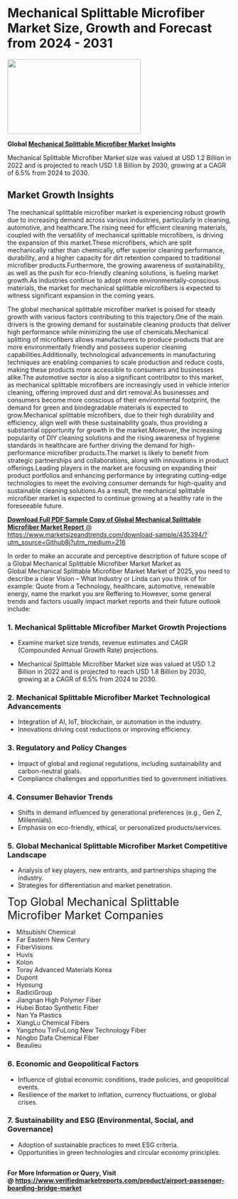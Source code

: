 <H1>Mechanical Splittable Microfiber Market Size, Growth and Forecast from 2024 - 2031</H1><img class="aligncenter size-medium wp-image-584254" src="https://thirdeyenews.in/wp-content/uploads/2024/09/Global-Market-Research-300x168.jpeg" alt="" width="300" height="168" /><p><strong>Global&nbsp;<a href="https://www.marketsizeandtrends.com/download-sample/435394/?utm_source=Github8j?utm_medium=216">Mechanical Splittable Microfiber Market</a> Insights</strong></p><p>Mechanical Splittable Microfiber Market size was valued at USD 1.2 Billion in 2022 and is projected to reach USD 1.8 Billion by 2030, growing at a CAGR of 6.5% from 2024 to 2030.</p><p><h2>Market Growth Insights</h2> <p>The mechanical splittable microfiber market is experiencing robust growth due to increasing demand across various industries, particularly in cleaning, automotive, and healthcare.The rising need for efficient cleaning materials, coupled with the versatility of mechanical splittable microfibers, is driving the expansion of this market.These microfibers, which are split mechanically rather than chemically, offer superior cleaning performance, durability, and a higher capacity for dirt retention compared to traditional microfiber products.Furthermore, the growing awareness of sustainability, as well as the push for eco-friendly cleaning solutions, is fueling market growth.As industries continue to adopt more environmentally-conscious materials, the market for mechanical splittable microfibers is expected to witness significant expansion in the coming years.<a href="#"></a></p> <p>The global mechanical splittable microfiber market is poised for steady growth with various factors contributing to this trajectory.One of the main drivers is the growing demand for sustainable cleaning products that deliver high performance while minimizing the use of chemicals.Mechanical splitting of microfibers allows manufacturers to produce products that are more environmentally friendly and possess superior cleaning capabilities.Additionally, technological advancements in manufacturing techniques are enabling companies to scale production and reduce costs, making these products more accessible to consumers and businesses alike.The automotive sector is also a significant contributor to this market, as mechanical splittable microfibers are increasingly used in vehicle interior cleaning, offering improved dust and dirt removal.As businesses and consumers become more conscious of their environmental footprint, the demand for green and biodegradable materials is expected to grow.Mechanical splittable microfibers, due to their high durability and efficiency, align well with these sustainability goals, thus providing a substantial opportunity for growth in the market.Moreover, the increasing popularity of DIY cleaning solutions and the rising awareness of hygiene standards in healthcare are further driving the demand for high-performance microfiber products.The market is likely to benefit from strategic partnerships and collaborations, along with innovations in product offerings.Leading players in the market are focusing on expanding their product portfolios and enhancing performance by integrating cutting-edge technologies to meet the evolving consumer demands for high-quality and sustainable cleaning solutions.As a result, the mechanical splittable microfiber market is expected to continue growing at a healthy rate in the foreseeable future.<a href="#"></p><p><span class=""><strong>Download Full PDF Sample Copy of Global Mechanical Splittable Microfiber Market Report</strong> @ <a href="https://www.marketsizeandtrends.com/download-sample/435394/?utm_source=Github8j?utm_medium=216" target="_blank">https://www.marketsizeandtrends.com/download-sample/435394/?utm_source=Github8j?utm_medium=216</a></span></p><p>In order to make an accurate and perceptive description of future scope of a Global&nbsp;Mechanical Splittable Microfiber Market Market as Global&nbsp;Mechanical Splittable Microfiber Market Market of 2025, you need to describe a clear Vision &ndash; What Industry or Linda can you think of for example: Quote from a Technology, healthcare, automotive, renewable energy, name the market you are Reffering to.However, some general trends and factors usually impact market reports and their future outlook include:</p><h3>1.&nbsp;<strong>Mechanical Splittable Microfiber Market Growth Projections</strong></h3><ul><li>Examine market size trends, revenue estimates and CAGR (Compounded Annual Growth Rate) projections.</li><li><p>Mechanical Splittable Microfiber Market size was valued at USD 1.2 Billion in 2022 and is projected to reach USD 1.8 Billion by 2030, growing at a CAGR of 6.5% from 2024 to 2030.</p></li></ul><h3>2.&nbsp;<strong>Mechanical Splittable Microfiber Market Technological Advancements</strong></h3><ul><li>Integration of AI, IoT, blockchain, or automation in the industry.</li><li>Innovations driving cost reductions or improving efficiency.</li></ul><h3>3.&nbsp;<strong>Regulatory and Policy Changes</strong></h3><ul><li>Impact of global and regional regulations, including sustainability and carbon-neutral goals.</li><li>Compliance challenges and opportunities tied to government initiatives.</li></ul><h3>4.&nbsp;<strong>Consumer Behavior Trends</strong></h3><ul><li>Shifts in demand influenced by generational preferences (e.g., Gen Z, Millennials).</li><li>Emphasis on eco-friendly, ethical, or personalized products/services.</li></ul><h3>5.&nbsp;<strong>Global Mechanical Splittable Microfiber Market Competitive Landscape</strong></h3><ul><li>Analysis of key players, new entrants, and partnerships shaping the industry.</li><li>Strategies for differentiation and market penetration.</li></ul><p data-pm-slice="1 1 []"><span style="color: inherit; font-family: inherit; font-size: 25px;">Top Global Mechanical Splittable Microfiber Market Companies</span></p><div class="" data-test-id=""><p><li>Mitsubishi Chemical</li><li> Far Eastern New Century</li><li> FiberVisions</li><li> Huvis</li><li> Kolon</li><li> Toray Advanced Materials Korea</li><li> Dupont</li><li> Hyosung</li><li> RadiciGroup</li><li> Jiangnan High Polymer Fiber</li><li> Hubei Botao Synthetic Fiber</li><li> Nan Ya Plastics</li><li> XiangLu Chemical Fibers</li><li> Yangzhou TinFuLong New Technology Fiber</li><li> Ningbo Dafa Chemical Fiber</li><li> Beaulieu</li></p></div><h3>6.&nbsp;<strong>Economic and Geopolitical Factors</strong></h3><ul><li>Influence of global economic conditions, trade policies, and geopolitical events.</li><li>Resilience of the market to inflation, currency fluctuations, or global crises.</li></ul><h3>7.&nbsp;<strong>Sustainability and ESG (Environmental, Social, and Governance)</strong></h3><ul><li>Adoption of sustainable practices to meet ESG criteria.</li><li>Opportunities in green technologies and circular economy principles.</li></ul><h2><strong style="font-size: 14px;">For More Information or Query, Visit @&nbsp;</strong><a style="background-color: #ffffff; font-size: 14px;" href="https://www.marketsizeandtrends.com/report/mechanical-splittable-microfiber-market/" target="_blank">https://www.verifiedmarketreports.com/product/airport-passenger-boarding-bridge-market</a></h2>